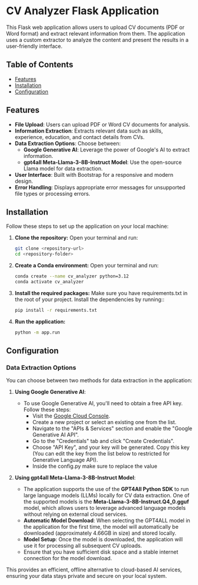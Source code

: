 # CV Analyzer Flask Application

This Flask web application allows users to upload CV documents (PDF or Word format) and extract relevant information from them. The application uses a custom extractor to analyze the content and present the results in a user-friendly interface.

## Table of Contents

- [Features](#features)
- [Installation](#installation)
- [Configuration](#configuration)

## Features

- **File Upload**: Users can upload PDF or Word CV documents for analysis.
- **Information Extraction**: Extracts relevant data such as skills, experience, education, and contact details from CVs.
- **Data Extraction Options**: Choose between:
  - **Google Generative AI**: Leverage the power of Google's AI to extract information.
  - **gpt4all Meta-Llama-3-8B-Instruct Model**: Use the open-source Llama model for data extraction.
- **User Interface**: Built with Bootstrap for a responsive and modern design.
- **Error Handling**: Displays appropriate error messages for unsupported file types or processing errors.

## Installation

Follow these steps to set up the application on your local machine:

1. **Clone the repository:**
   Open your terminal and run:
   ```bash
   git clone <repository-url>
   cd <repository-folder>

2. **Create a Conda environment:**
   Open your terminal and run:
   ```bash
   conda create --name cv_analyzer python=3.12
   conda activate cv_analyzer

3. **Install the required packages:**
   Make sure you have requirements.txt in the root of your project. Install the dependencies by running::
   ```bash
   pip install -r requirements.txt

3. **Run the application:**
    ```bash
    python -m app.run


## Configuration

### Data Extraction Options

You can choose between two methods for data extraction in the application:

1. **Using Google Generative AI**:
   - To use Google Generative AI, you'll need to obtain a free API key. Follow these steps:
     - Visit the [Google Cloud Console](https://console.cloud.google.com/).
     - Create a new project or select an existing one from the list.
     - Navigate to the "APIs & Services" section and enable the "Google Generative AI API".
     - Go to the "Credentials" tab and click "Create Credentials".
     - Choose "API Key", and your key will be generated. Copy this key (You can edit the key from the list below to restricted for Generative Language API).
     - Inside the config.py make sure to replace the value

2. **Using gpt4all Meta-Llama-3-8B-Instruct Model**:
   - The application supports the use of the **GPT4All Python SDK** to run large language models (LLMs) locally for CV data extraction. One of the supported models is the **Meta-Llama-3-8B-Instruct.Q4_0.gguf** model, which allows users to leverage advanced language models without relying on external cloud services.
   - **Automatic Model Download**: When selecting the GPT4ALL model in the application for the first time, the model will automatically be downloaded (approximately 4.66GB in size) and stored locally.
   - **Model Setup**: Once the model is downloaded, the application will use it for processing all subsequent CV uploads.
   - Ensure that you have sufficient disk space and a stable internet connection for the model download.
   
This provides an efficient, offline alternative to cloud-based AI services, ensuring your data stays private and secure on your local system.


